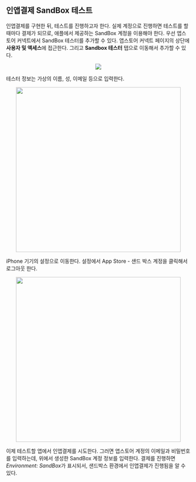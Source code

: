 ## 인앱결제 SandBox 테스트

인앱결제를 구현한 뒤, 테스트를 진행하고자 한다. 실제 계정으로 진행하면 테스트를 할 때마다 결제가 되므로, 애플에서 제공하는 SandBox 계정을 이용해야 한다. 우선 앱스토어 커넥트에서 SandBox 테스터를 추가할 수 있다. 앱스토어 커넥트 페이지의 상단에 **사용자 및 액세스**에 접근한다. 그리고 **Sandbox 테스터** 탭으로 이동해서 추가할 수 있다.

<p align="center">
<img src="https://user-images.githubusercontent.com/61190690/197767174-0df88ac7-abca-4d00-b1d3-97ebfb332dac.png">
</p>

테스터 정보는 가상의 이름, 성, 이메일 등으로 입력한다.

<p align="center">
<img src="https://user-images.githubusercontent.com/61190690/197767821-9ee6c51b-cc9e-4dd7-86a5-7bd5621c4b44.png" height=450>
</p>

iPhone 기기의 설정으로 이동한다. 설정에서 App Store - 샌드 박스 계정을 클릭해서 로그아웃 한다.

<p align="center">
<img src="https://user-images.githubusercontent.com/61190690/197769341-02f2647b-c5d8-42fc-87cf-a0c80feed39e.jpg" height=450>
</p>

이제 테스트할 앱에서 인앱결제를 시도한다. 그러면 앱스토어 계정의 이메일과 비밀번호를 입력하는데, 위에서 생성한 SandBox 계정 정보를 입력한다. 결제를 진행하면 *Environment: SandBox*가 표시되서, 샌드박스 환경에서 인앱결제가 진행됨을 알 수 있다.

